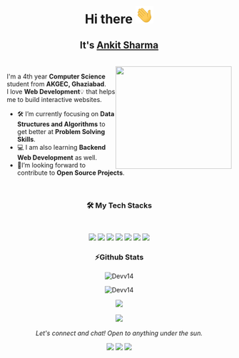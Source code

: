 <h1 align="center">Hi there <img src="https://raw.githubusercontent.com/ABSphreak/ABSphreak/master/gifs/Hi.gif" width="40px"></h1>
<h2 align="center"> It's <a  href="https://www.linkedin.com/in/ankit7cpp/">Ankit Sharma</a></h2>
<br>

<img align='right' src="https://i.pinimg.com/originals/53/71/2f/53712f9fa2e10657e355400cbbad9310.gif" width="260" height="230">

I'm a 4th year **Computer Science** student from **AKGEC, Ghaziabad**.<br> 
I love **Web Development**💡 that helps me to build interactive websites. 

- 🛠 I’m currently focusing on **Data Structures and Algorithms** to get better at **Problem Solving Skills**.
- 💻 I am also learning **Backend Web Development** as well.
- 💬I’m looking forward to contribute to **Open Source Projects**.

<br>
<h3 align="center">🛠 My Tech Stacks</h3>
<br>
<p align="center"><img src="https://img.shields.io/badge/Java-ED8B00?style=for-the-badge&logo=java&logoColor=white/"> <img src="https://img.shields.io/badge/C%2B%2B-00599C?style=for-the-badge&logo=c%2B%2B&logoColor=white"/> <img src="https://img.shields.io/badge/C-00599C?style=for-the-badge&logo=c&logoColor=white"/>  <img src="https://img.shields.io/badge/HTML5-E34F26?style=for-the-badge&logo=html5&logoColor=white"/> <img src="https://img.shields.io/badge/CSS-239120?&style=for-the-badge&logo=css3&logoColor=white"/> <img src="https://img.shields.io/badge/JavaScript-F7DF1E?style=for-the-badge&logo=javascript&logoColor=black"/>  <img src="https://img.shields.io/badge/Markdown-000000?style=for-the-badge&logo=markdown&logoColor=white"/> 
</p>
<h3 align="center">⚡Github Stats</h3>
<p align="center">
  <img align="center" src="https://github-readme-stats.vercel.app/api?username=Devv14&show_icons=true&hide=stars,issues&count_private=true&theme=radical" alt="Devv14" />
</p>

<p align="center">
  <img src="https://github-readme-stats.vercel.app/api/top-langs/?username=Devv14&layout=compact&langs_count=10&count_private=true&theme=radical" alt="Devv14" />
</p>

<p align="center">
  <img src="http://github-readme-streak-stats.herokuapp.com?user=Devv14&theme=radical" />
</p>
<p align="center">
  <img src ="https://komarev.com/ghpvc/?username=Devv14&style=plastic&color=f72585"/>
</p>

<p align="center">
  <i>Let's connect and chat! Open to anything under the sun.</i>

  <p align="center">
    <a href="https://twitter.com/devvbatra" alt="Twitter"><img src="https://raw.githubusercontent.com/jayehernandez/jayehernandez/3f5402efef9a0ae89211a6e04609558e862ca616/readme/twitter-fill.svg"></a>
    <a href="https://www.linkedin.com/in/dev-batra-784415201/" alt="Linkedin"><img src="https://raw.githubusercontent.com/jayehernandez/jayehernandez/3f5402efef9a0ae89211a6e04609558e862ca616/readme/linkedin-fill.svg"></a>
    <a href="mailto:hnd2065@gmail.com" alt="Contact me"><img src="https://raw.githubusercontent.com/jayehernandez/jayehernandez/3f5402efef9a0ae89211a6e04609558e862ca616/readme/mail-fill.svg"></a>

  </p>
